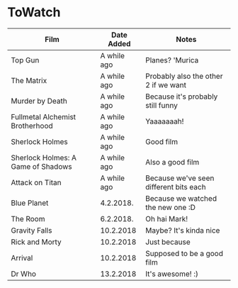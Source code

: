 # ToWatch

| Film | Date Added | Notes |
| ---- | ---------- | ----- |
| Top Gun | A while ago | Planes? 'Murica |
| The Matrix | A while ago | Probably also the other 2 if we want |
| Murder by Death | A while ago | Because it's probably still funny |
| Fullmetal Alchemist Brotherhood | A while ago | Yaaaaaaah! |
| Sherlock Holmes | A while ago | Good film |
| Sherlock Holmes: A Game of Shadows | A while ago | Also a good film |
| Attack on Titan | A while ago | Because we've seen different bits each |
| Blue Planet | 4.2.2018. | Because we watched the new one :D |
| The Room | 6.2.2018. | Oh hai Mark! |
| Gravity Falls | 10.2.2018 | Maybe? It's kinda nice |
| Rick and Morty | 10.2.2018 | Just because |
| Arrival | 10.2.2018 | Supposed to be a good film |
| Dr Who | 13.2.2018 | It's awesome! :) |
